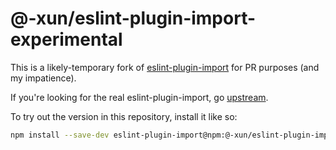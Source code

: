 # @-xun/eslint-plugin-import-experimental

This is a likely-temporary fork of
[eslint-plugin-import](https://github.com/import-js/eslint-plugin-import) for PR
purposes (and my impatience).

If you're looking for the real eslint-plugin-import, go
[upstream](https://github.com/import-js/eslint-plugin-import).

To try out the version in this repository, install it like so:

```bash
npm install --save-dev eslint-plugin-import@npm:@-xun/eslint-plugin-import-experimental
```
